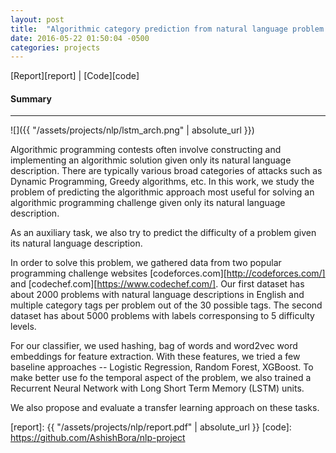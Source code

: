 ```yaml
---
layout: post
title:  "Algorithmic category prediction from natural language problem description"
date: 2016-05-22 01:50:04 -0500
categories: projects
---
```


[Report][report] \| [Code][code]

#### Summary
---

![]({{ "/assets/projects/nlp/lstm_arch.png" | absolute_url }})

Algorithmic programming contests often involve constructing and implementing an algorithmic solution given only its natural language description. There are typically various broad categories of attacks such as Dynamic Programming, Greedy algorithms, etc. In this work, we study the problem of predicting the algorithmic approach most useful for solving an algorithmic programming challenge given only its natural language description.

As an auxiliary task, we also try to predict the difficulty of a problem given its natural language description. 

In order to solve this problem, we gathered data from two popular programming challenge websites [codeforces.com][http://codeforces.com/] and [codechef.com][https://www.codechef.com/]. Our first dataset has about 2000 problems with natural language descriptions in English and multiple category tags per problem out of the 30 possible tags. The second dataset has about 5000 problems with labels corresponsing to 5 difficulty levels.

For our classifier, we used hashing, bag of words and word2vec word embeddings for feature extraction. With these features, we tried a few baseline approaches -- Logistic Regression, Random Forest, XGBoost. To make better use fo the temporal aspect of the problem, we also trained a Recurrent Neural Network with Long Short Term Memory (LSTM) units.

We also propose and evaluate a transfer learning approach on these tasks.

[report]: {{ "/assets/projects/nlp/report.pdf" | absolute_url }}
[code]: https://github.com/AshishBora/nlp-project
